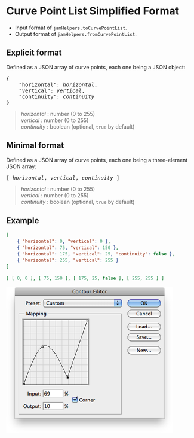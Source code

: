 # Curve Point List Simplified Format

- Input format of `jamHelpers.toCurvePointList`.
- Output format of `jamHelpers.fromCurvePointList`.

## Explicit format

Defined as a JSON array of curve points, each one being a JSON object:

<pre>
{
    "horizontal": <em>horizontal</em>,
    "vertical": <em>vertical</em>,
    "continuity": <em>continuity</em>
}
</pre>

> *horizontal* : number (0 to 255)
> <br>
> *vertical* : number (0 to 255)
> <br>
> *continuity* : boolean (optional, `true` by default)

## Minimal format

Defined as a JSON array of curve points, each one being a three-element JSON array:

<pre>
[ <em>horizontal</em>, <em>vertical</em>, <em>continuity</em> ]
</pre>

> *horizontal* : number (0 to 255)
> <br>
> *vertical* : number (0 to 255)
> <br>
> *continuity* : boolean (optional, `true` by default)

## Example

```json
[
    { "horizontal": 0, "vertical": 0 },
    { "horizontal": 75, "vertical": 150 },
    { "horizontal": 175, "vertical": 25, "continuity": false },
    { "horizontal": 255, "vertical": 255 }
]
```

```json
[ [ 0, 0 ], [ 75, 150 ], [ 175, 25, false ], [ 255, 255 ] ]
```

![Contour Editor Corner Curve Point](images/Contour-Editor-Curve-Points.png)
